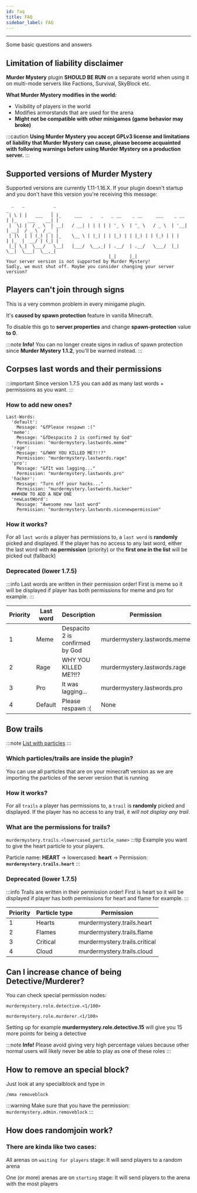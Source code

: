 ```yaml
---
id: faq
title: FAQ
sidebar_label: FAQ
---
```

---
Some basic questions and answers

##  **Limitation of liability disclaimer**

**Murder Mystery** plugin **SHOULD BE RUN** on a separate world when using it on multi-mode servers like Factions, Survival, SkyBlock etc.

**What Murder Mystery modifies in the world:**

* Visibility of players in the world
* Modifies armorstands that are used for the arena  
* **Might not be compatible with other minigames \(game behavior may broke\)**

:::caution
 **Using Murder Mystery you accept GPLv3 license and limitations of liability that Murder Mystery can cause, please become acquainted with following warnings before using Murder Mystery on a production server.**
:::

## Supported versions of Murder Mystery

Supported versions are currently 1.11-1.16.X. If your plugin doesn't startup and you don't have this version you're receiving this message:

```text
  _   _           _                                                    _                _
 | \ | |   ___   | |_     ___   _   _   _ __    _ __     ___    _ __  | |_    ___    __| |
 |  \| |  / _ \  | __|   / __| | | | | | '_ \  | '_ \   / _ \  | '__| | __|  / _ \  / _` |
 | |\  | | (_) | | |_    \__ \ | |_| | | |_) | | |_) | | (_) | | |    | |_  |  __/ | (_| |
 |_| \_|  \___/   \__|   |___/  \__,_| | .__/  | .__/   \___/  |_|     \__|  \___|  \__,_|
                                       |_|     |_|
Your server version is not supported by Murder Mystery!
Sadly, we must shut off. Maybe you consider changing your server version?
```

## Players can't join through signs

This is a very common problem in every minigame plugin.

It's **caused by spawn protection** feature in vanilla Minecraft.

To disable this go to **server.properties** and change **spawn-protection** value **to 0**.

:::note
 **Info!** You can no longer create signs in radius of spawn protection since **Murder Mystery 1.1.2**, you'll be warned instead.
:::

## Corpses last words and their permissions

:::important
Since version 1.7.5 you can add as many last words + permissions as you want.
:::

### How to add new ones?

    Last-Words:
      'default':
        Message: "&fPlease respawn :("
      'meme':
        Message: "&fDespacito 2 is confirmed by God"
        Permission: "murdermystery.lastwords.meme"
      'rage':
        Message: "&fWHY YOU KILLED ME?!!?"
        Permission: "murdermystery.lastwords.rage"
      'pro':
        Message: "&fIt was lagging..."
        Permission: "murdermystery.lastwords.pro"
      'hacker':
        Message: "Turn off your hacks..."
        Permission: "murdermystery.lastwords.hacker"
      ###HOW TO ADD A NEW ONE
      'newLastWord':
        Message: "Awesome new last word"
        Permission: "murdermystery.lastwords.nicenewpermission"

### How it works?
For all `last words` a player has permissions to, a `last word` is **randomly** picked and displayed.
If the player has no access to any last word, either the last word with **no permission** (priority) or the **first one in the list** will be picked out (fallback)


### Deprecated (lower 1.7.5)
:::info
Last words are written in their permission order! First is meme so it will be displayed if player has both permissions for meme and pro for example.
:::

| Priority | Last word | Description                     | Permission                   |
|----------|-----------|---------------------------------|------------------------------|
| 1        | Meme      | Despacito 2 is confirmed by God | murdermystery.lastwords.meme |
| 2        | Rage      | WHY YOU KILLED ME?!!?           | murdermystery.lastwords.rage |
| 3        | Pro       | It was lagging...               | murdermystery.lastwords.pro  |
| 4        | Default   | Please respawn :\(              | None                         |


## Bow trails

:::note
[List with particles](https://minecraft.gamepedia.com/Particles)
:::

### Which particles/trails are inside the plugin?
You can use all particles that are on your minecraft version as we are importing the particles of the server version that is running

### How it works?
For all `trails` a player has permissions to, a `trail` is **randomly** picked and displayed. 
If the player has no access to any trail, it _will not display any trail_.

### What are the permissions for trails?
`murdermystery.trails.<lowercased_particle_name>`
:::tip
Example you want to give the heart particle to your players.

Particle name: **HEART** -> lowercased: **heart** -> Permission: **`murdermystery.trails.heart`**
:::

### Deprecated (lower 1.7.5)
:::info
 Trails are written in their permission order! First is heart so it will be displayed if player has both permissions for heart and flame for example.
:::

| Priority | Particle type | Permission                    |
|----------|---------------|-------------------------------|
| 1        | Hearts        | murdermystery.trails.heart    |
| 2        | Flames        | murdermystery.trails.flame    |
| 3        | Critical      | murdermystery.trails.critical |
| 4        | Cloud         | murdermystery.trails.cloud    |


## Can I increase chance of being Detective/Murderer?

You can check special permission nodes:

```text
murdermystery.role.detective.<1/100>
```

```text
murdermystery.role.murderer.<1/100>
```

Setting up for example **murdermystery.role.detective.15** will give you 15 more points for being a detective

:::note
 **Info!** Please avoid giving very high percentage values because other normal users will likely never be able to play as one of these roles
:::

## How to remove an special block?

Just look at any specialblock and type in

```text
/mma removeblock
```

:::warning
Make sure that you have the permission: `murdermystery.admin.removeblock`
:::

## How does randomjoin work?

### There are kinda like two cases:

All arenas on `waiting for players` stage: It will send players to a random arena

One (or more) arenas are on `starting` stage: It will send players to the arena with the most players
